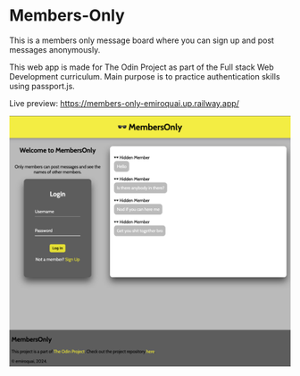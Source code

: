# Members-Only

This is a members only message board where you can sign up and post messages anonymously. 

This web app is made for The Odin Project as part of the Full stack Web Development curriculum. Main purpose is to practice authentication skills using passport.js.

Live preview: https://members-only-emiroquai.up.railway.app/

![alt text](assets/image.png)
